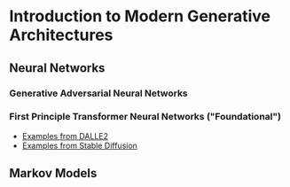 # Introduction to Modern Generative Architectures

## Neural Networks

### Generative Adversarial Neural Networks

### First Principle Transformer Neural Networks ("Foundational")

* [Examples from DALLE2](dalle2.md)
* [Examples from Stable Diffusion](stable_diffusion.md)


## Markov Models